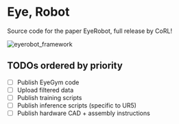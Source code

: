# Eye, Robot
Source code for the paper EyeRobot, full release by CoRL!

![eyerobot_framework](https://github.com/user-attachments/assets/9155654c-33d9-43fb-87e9-d6f51c2d06a9)


## TODOs ordered by priority
 - [ ] Publish EyeGym code
 - [ ] Upload filtered data
 - [ ] Publish training scripts
 - [ ] Publish inference scripts (specific to UR5)
 - [ ] Publish hardware CAD + assembly instructions
